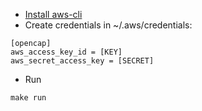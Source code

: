 - [Install aws-cli](https://docs.aws.amazon.com/cli/latest/userguide/getting-started-install.html)
- Create credentials in ~/.aws/credentials:
```
[opencap]
aws_access_key_id = [KEY]
aws_secret_access_key = [SECRET]
```
- Run
```
make run
```
